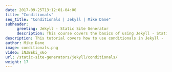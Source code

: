 ```yaml
---
date: 2017-09-25T13:12:01-04:00
title: "Conditionals"
seo_title: "Conditionals | Jekyll | Mike Dane"
subheader:
     greeting: Jekyll - Static Site Generator
     description: This course covers the basics of using Jekyll - Static Site Generator. Work your way through the videos and we'll teach you everything you need to know to create a professional and scalable website or blog!
description: This tutorial covers how to use conditionals in Jekyll -  Static Site Generator.
author: Mike Dane
image: conditionals.png
video: iNZBEki_x6o
url: /static-site-generators/jekyll/conditionals/
weight: 17
---
```


